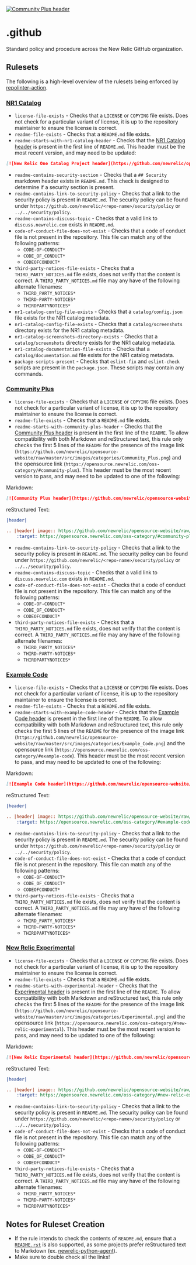 [![Community Plus header](https://github.com/newrelic/opensource-website/raw/master/src/images/categories/Community_Plus.png)](https://opensource.newrelic.com/oss-category/#community-plus)

# .github

Standard policy and procedure across the New Relic GitHub organization.

## Rulesets

The following is a high-level overview of the rulesets being enforced by [repolinter-action](https://github.com/newrelic/repolinter-action).

### [NR1 Catalog](./repolinter-rulesets/new-relic-one-catalog-project.json)

 * `license-file-exists` - Checks that a `LICENSE` or `COPYING` file exists. Does not check for a particular variant of license, it is up to the repository maintainer to ensure the license is correct.
 * `readme-file-exists` - Checks that a `README.md` file exists.
 * `readme-starts-with-nr1-catalog-header` - Checks that the [NR1 Catalog header](https://github.com/newrelic/opensource-website/wiki/Open-Source-Category-Snippets#category-new-relic-one-catalog-project) is present in the first line of `README.md`. This header must be the most recent version, and may need to be updated:
```md
[![New Relic One Catalog Project header](https://github.com/newrelic/opensource-website/raw/master/src/images/categories/New_Relic_One_Catalog_Project.png)](https://opensource.newrelic.com/oss-category/#new-relic-one-catalog-project)
```
 * `readme-contains-security-section` - Checks that a `## Security` markdown header exists in `README.md`. This check is designed to determine if a security section is present.
 * `readme-contains-link-to-security-policy` - Checks that a link to the security policy is present in `README.md`. The security policy can be found under `https://github.com/newrelic/<repo-name>/security/policy` or `../../security/policy`.
 * `readme-contains-discuss-topic` - Checks that a valid link to `discuss.newrelic.com` exists in `README.md`.
 * `code-of-conduct-file-does-not-exist` - Checks that a code of conduct file is not present in the repository. This file can match any of the following patterns:
   * `CODE-OF-CONDUCT*`
   * `CODE_OF_CONDUCT*`
   * `CODEOFCONDUCT*`
 * `third-party-notices-file-exists` - Checks that a `THIRD_PARTY_NOTICES.md` file exists, does not verify that the content is correct. A `THIRD_PARTY_NOTICES.md` file may any have of the following alternate filenames:
   * `THIRD_PARTY_NOTICES*`
   * `THIRD-PARTY-NOTICES*`
   * `THIRDPARTYNOTICES*`
 * `nr1-catalog-config-file-exists` - Checks that a `catalog/config.json` file exists for the NR1 catalog metadata.
 * `nr1-catalog-config-file-exists` - Checks that a `catalog/screenshots` directory exists for the NR1 catalog metadata.
 * `nr1-catalog-screenshots-directory-exists` - Checks that a `catalog/screenshots` directory exists for the NR1 catalog metadata.
 * `nr1-catalog-documentation-file-exists` - Checks that a `catalog/documentation.md` file exists for the NR1 catalog metadata.
 * `package-scripts-present` - Checks that `eslint-fix` and `eslint-check` scripts are present in the `package.json`. These scripts may contain any commands.

### [Community Plus](./repolinter-rulesets/community-plus.yml)

 * `license-file-exists` - Checks that a `LICENSE` or `COPYING` file exists. Does not check for a particular variant of license, it is up to the repository maintainer to ensure the license is correct.
 * `readme-file-exists` - Checks that a `README.md` file exists.
 * `readme-starts-with-community-plus-header` - Checks that the [Community Plus header](https://github.com/newrelic/opensource-website/wiki/Open-Source-Category-Snippets#category-community-plus) is present in the first line of the `README`. To allow compatibility with both Markdown and reStructured text, this rule only checks the first 5 lines of the `README` for the presence of the image link (`https://github.com/newrelic/opensource-website/raw/master/src/images/categories/Community_Plus.png`) and the opensource link (`https://opensource.newrelic.com/oss-category/#community-plus`). This header must be the most recent version to pass, and may need to be updated to one of the following:

Markdown:
```md
[![Community Plus header](https://github.com/newrelic/opensource-website/raw/master/src/images/categories/Community_Plus.png)](https://opensource.newrelic.com/oss-category/#community-plus)
```
reStructured Text:
```rst
|header|

.. |header| image:: https://github.com/newrelic/opensource-website/raw/master/src/images/categories/Community_Plus.png
    :target: https://opensource.newrelic.com/oss-category/#community-plus
```
 * `readme-contains-link-to-security-policy` - Checks that a link to the security policy is present in `README.md`. The security policy can be found under `https://github.com/newrelic/<repo-name>/security/policy` or `../../security/policy`.
 * `readme-contains-discuss-topic` - Checks that a valid link to `discuss.newrelic.com` exists in `README.md`.
 * `code-of-conduct-file-does-not-exist` - Checks that a code of conduct file is not present in the repository. This file can match any of the following patterns:
   * `CODE-OF-CONDUCT*`
   * `CODE_OF_CONDUCT*`
   * `CODEOFCONDUCT*`
 * `third-party-notices-file-exists` - Checks that a `THIRD_PARTY_NOTICES.md` file exists, does not verify that the content is correct. A `THIRD_PARTY_NOTICES.md` file may any have of the following alternate filenames:
   * `THIRD_PARTY_NOTICES*`
   * `THIRD-PARTY-NOTICES*`
   * `THIRDPARTYNOTICES*`

### [Example Code](./repolinter-rulesets/example-code.yml)

 * `license-file-exists` - Checks that a `LICENSE` or `COPYING` file exists. Does not check for a particular variant of license, it is up to the repository maintainer to ensure the license is correct.
 * `readme-file-exists` - Checks that a `README.md` file exists.
 * `readme-starts-with-example-code-header` - Checks that the [Example Code header](https://github.com/newrelic/opensource-website/wiki/Open-Source-Category-Snippets#category-example-code) is present in the first line of the `README`. To allow compatibility with both Markdown and reStructured text, this rule only checks the first 5 lines of the `README` for the presence of the image link (`https://github.com/newrelic/opensource-website/raw/master/src/images/categories/Example_Code.png`) and the opensource link (`https://opensource.newrelic.com/oss-category/#example-code`). This header must be the most recent version to pass, and may need to be updated to one of the following:

Markdown:
```md
[![Example Code header](https://github.com/newrelic/opensource-website/raw/master/src/images/categories/Example_Code.png)](https://opensource.newrelic.com/oss-category/#example-code)
```
reStructured Text:
```rst
|header|

.. |header| image:: https://github.com/newrelic/opensource-website/raw/master/src/images/categories/Example_Code.png
    :target: https://opensource.newrelic.com/oss-category/#example-code
```
 * `readme-contains-link-to-security-policy` - Checks that a link to the security policy is present in `README.md`. The security policy can be found under `https://github.com/newrelic/<repo-name>/security/policy` or `../../security/policy`.
 * `code-of-conduct-file-does-not-exist` - Checks that a code of conduct file is not present in the repository. This file can match any of the following patterns:
   * `CODE-OF-CONDUCT*`
   * `CODE_OF_CONDUCT*`
   * `CODEOFCONDUCT*`
 * `third-party-notices-file-exists` - Checks that a `THIRD_PARTY_NOTICES.md` file exists, does not verify that the content is correct. A `THIRD_PARTY_NOTICES.md` file may any have of the following alternate filenames:
   * `THIRD_PARTY_NOTICES*`
   * `THIRD-PARTY-NOTICES*`
   * `THIRDPARTYNOTICES*`

### [New Relic Experimental](./repolinter-rulesets/new-relic-experimental.yml)

 * `license-file-exists` - Checks that a `LICENSE` or `COPYING` file exists. Does not check for a particular variant of license, it is up to the repository maintainer to ensure the license is correct.
 * `readme-file-exists` - Checks that a `README.md` file exists.
 * `readme-starts-with-experimental-header` - Checks that the [Experimental header](https://github.com/newrelic/opensource-website/wiki/Open-Source-Category-Snippets#category-new-relic-experimental) is present in the first line of the `README`. To allow compatibility with both Markdown and reStructured text, this rule only checks the first 5 lines of the `README` for the presence of the image link (`https://github.com/newrelic/opensource-website/raw/master/src/images/categories/Experimental.png`) and the opensource link (`https://opensource.newrelic.com/oss-category/#new-relic-experimental`). This header must be the most recent version to pass, and may need to be updated to one of the following:

Markdown:
```md
[![New Relic Experimental header](https://github.com/newrelic/opensource-website/raw/master/src/images/categories/Experimental.png)](https://opensource.newrelic.com/oss-category/#new-relic-experimental)
```
reStructured Text:
```rst
|header|

.. |header| image:: https://github.com/newrelic/opensource-website/raw/master/src/images/categories/Experimental.png
    :target: https://opensource.newrelic.com/oss-category/#new-relic-experimental
```
 * `readme-contains-link-to-security-policy` - Checks that a link to the security policy is present in `README.md`. The security policy can be found under `https://github.com/newrelic/<repo-name>/security/policy` or `../../security/policy`.
 * `code-of-conduct-file-does-not-exist` - Checks that a code of conduct file is not present in the repository. This file can match any of the following patterns:
   * `CODE-OF-CONDUCT*`
   * `CODE_OF_CONDUCT*`
   * `CODEOFCONDUCT*`
 * `third-party-notices-file-exists` - Checks that a `THIRD_PARTY_NOTICES.md` file exists, does not verify that the content is correct. A `THIRD_PARTY_NOTICES.md` file may any have of the following alternate filenames:
   * `THIRD_PARTY_NOTICES*`
   * `THIRD-PARTY-NOTICES*`
   * `THIRDPARTYNOTICES*`


## Notes for Ruleset Creation
* If the rule intends to check the contents of `README.md`, ensure that a [`README.rst`](https://github.com/DevDungeon/reStructuredText-Documentation-Reference) is also supported, as some projects prefer reStructured text to Markdown (ex. [newrelic-python-agent](https://github.com/newrelic/newrelic-python-agent)).
* Make sure to double check all the links!